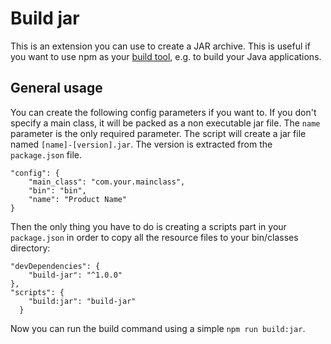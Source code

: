 # Build jar
This is an extension you can use to create a JAR archive. This is useful if you want to use npm as your [build tool](http://blog.keithcirkel.co.uk/how-to-use-npm-as-a-build-tool/), e.g. to build your Java applications.

## General usage
You can create the following config parameters if you want to. If you don't specify a main class, it will be packed as a non executable jar file. The `name` parameter is the only required parameter. The script will create a jar file named `[name]-[version].jar`. The version is extracted from the `package.json` file.

```
"config": {
    "main_class": "com.your.mainclass",
    "bin": "bin",
    "name": "Product Name"
}
```

Then the only thing you have to do is creating a scripts part in your `package.json` in order to copy all the resource files to your bin/classes directory:

```
"devDependencies": {
    "build-jar": "^1.0.0"
},
"scripts": {
    "build:jar": "build-jar"
  }
```

Now you can run the build command using a simple `npm run build:jar`.

